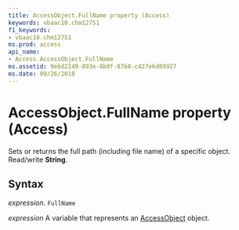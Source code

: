 ```yaml
---
title: AccessObject.FullName property (Access)
keywords: vbaac10.chm12751
f1_keywords:
- vbaac10.chm12751
ms.prod: access
api_name:
- Access.AccessObject.FullName
ms.assetid: 9e6d2249-893e-8b0f-87b8-c427e6d89927
ms.date: 09/26/2018
---
```



# AccessObject.FullName property (Access)

Sets or returns the full path (including file name) of a specific object. Read/write **String**.


## Syntax

_expression_. `FullName`

_expression_ A variable that represents an [AccessObject](Access.AccessObject.md) object.




